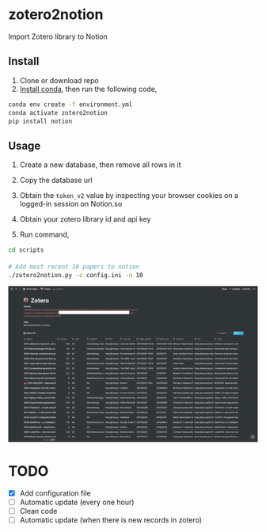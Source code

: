 # zotero2notion

Import Zotero library to Notion 

## Install

1. Clone or download repo 
2. [Install conda](https://docs.conda.io/projects/conda/en/latest/user-guide/install/#regular-installation), then run the following code,

```sh
conda env create -f environment.yml
conda activate zotero2notion
pip install notion
```

## Usage

1. Create a new database, then remove all rows in it

2. Copy the database url

3. Obtain the `token_v2` value by inspecting your browser cookies on a logged-in session on Notion.so

4. Obtain your zotero library id and api key

5. Run command,

```sh
cd scripts

# Add most recent 10 papers to notion
./zotero2notion.py -c config.ini -n 10
```

![zotero](./imgs/zotero.png)

# TODO

- [x] Add configuration file
- [ ] Automatic update (every one hour)
- [ ] Clean code
- [ ] Automatic update (when there is new records in zotero)
